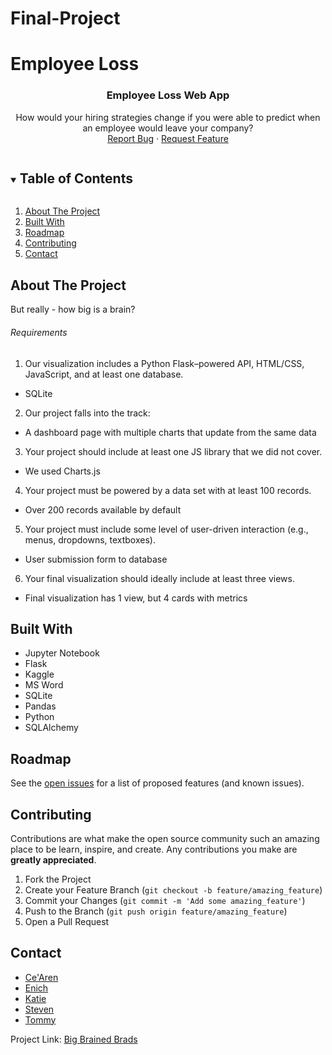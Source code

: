 # Final-Project

# Employee Loss

<!-- README -->
  <h3 align="center">Employee Loss Web App</h3>
  <p align="center"> 
    How would your hiring strategies change if you were able to predict when an employee would leave your company?
    <br />
    <a href="https://github.com/SteveZych/Final-Project/issues">Report Bug</a>
    ·
    <a href="https://github.com/SteveZych/Final-Project/issues">Request Feature</a>
  </p>
</p>


<!-- TABLE OF CONTENTS -->
<details open="open">
  <summary><h2 style="display: inline-block">Table of Contents</h2></summary>
  <ol>
    <li>
      <a href="#about-the-project">About The Project</a>
    <li><a href="#built-with">Built With</a></li>
    <li><a href="#roadmap">Roadmap</a></li>
    <li><a href="#contributing">Contributing</a></li>
    <li><a href="#contact">Contact</a></li>
  </ol>
</details>


<!-- ABOUT THE PROJECT -->
## About The Project

But really - how big is a brain?

###### Requirements

1. Our visualization includes a Python Flask–powered API, HTML/CSS, JavaScript, and at
least one database.
- SQLite

2. Our project falls into the track:
- A dashboard page with multiple charts that update from the same data

3. Your project should include at least one JS library that we did not cover.
- We used Charts.js 

4. Your project must be powered by a data set with at least 100 records.
- Over 200 records available by default

5. Your project must include some level of user-driven interaction (e.g., menus, dropdowns,
textboxes).
- User submission form to database

6. Your final visualization should ideally include at least three views.
- Final visualization has 1 view, but 4 cards with metrics


<!-- BUILT WITH -->
## Built With

* Jupyter Notebook
* Flask
* Kaggle
* MS Word
* SQLite
* Pandas
* Python
* SQLAlchemy


<!-- ROADMAP -->
## Roadmap

See the [open issues](https://github.com/gldn_god/big-brained-brads/issues) for a list of proposed features (and known issues).


<!-- CONTRIBUTING -->
## Contributing

Contributions are what make the open source community such an amazing place to be learn, inspire, and create. Any contributions you make are **greatly appreciated**.

1. Fork the Project
2. Create your Feature Branch (`git checkout -b feature/amazing_feature`)
3. Commit your Changes (`git commit -m 'Add some amazing_feature'`)
4. Push to the Branch (`git push origin feature/amazing_feature`)
5. Open a Pull Request


<!-- CONTACT -->
## Contact

* [Ce'Aren](https://github.com/Crobinson17)
* [Enich](https://github.com/e-621/)
* [Katie](https://github.com/KStrange89)
* [Steven](https://github.com/SteveZych)
* [Tommy](https://github.com/gldn-god/)


Project Link: [Big Brained Brads](https://github.com/gldn-god/big-brained-brads)
